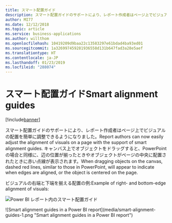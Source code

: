 ```yaml
---
title: スマート配置ガイド
description: スマート配置ガイドのサポートにより、レポート作成者はページ上でビジュアルの配置を簡単に調整できるようになりました。
author: MI77
ms.date: 12/12/2018
ms.topic: article
ms.service: business-applications
ms.author: willthom
ms.openlocfilehash: 10419209d9baa22c13583297e61bdad4ba93ed01
ms.sourcegitcommit: 1a326997459281936558d131b647fad3a28e5aef
ms.translationtype: HT
ms.contentlocale: ja-JP
ms.lasthandoff: 01/23/2019
ms.locfileid: "288074"
---
```

#  <a name="smart-alignment-guides"></a><span data-ttu-id="da3d8-103">スマート配置ガイド</span><span class="sxs-lookup"><span data-stu-id="da3d8-103">Smart alignment guides</span></span>
[!include[banner](../../../includes/banner.md)]

<span data-ttu-id="da3d8-104">スマート配置ガイドのサポートにより、レポート作成者はページ上でビジュアルの配置を簡単に調整できるようになりました。</span><span class="sxs-lookup"><span data-stu-id="da3d8-104">Report authors can now easily adjust the alignment of visuals on a page with the support of smart alignment guides.</span></span> <span data-ttu-id="da3d8-105">キャンバス上でオブジェクトをドラッグすると、PowerPoint の場合と同様に、辺の位置が揃ったときやオブジェクトがページの中央に配置されたときに赤い点線が表示されます。</span><span class="sxs-lookup"><span data-stu-id="da3d8-105">When dragging objects on the canvas, dashed red lines, similar to those in PowerPoint, will appear to indicate when edges are aligned, or the object is centered on the page.</span></span>

<span data-ttu-id="da3d8-106">ビジュアルの右端と下端を揃える配置の例:</span><span class="sxs-lookup"><span data-stu-id="da3d8-106">Example of right- and bottom-edge alignment of visuals:</span></span>

<span data-ttu-id="da3d8-107">![Power BI レポート内のスマート配置ガイド](media/smart-alignment-guides-1.png "Power BI レポート内のスマート配置ガイド")
<!-- picture --></span><span class="sxs-lookup"><span data-stu-id="da3d8-107">![Smart alignment guides in a Power BI report](media/smart-alignment-guides-1.png "Smart alignment guides in a Power BI report")
<!-- picture --></span></span>


